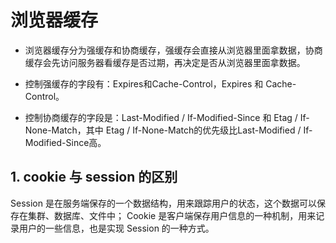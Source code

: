 <!--
 * @Author: Li Zhiliang
 * @Date: 2020-11-25 18:03:35
 * @LastEditors: Li Zhiliang
 * @LastEditTime: 2020-11-25 18:03:37
 * @FilePath: /FE-Interview.git/browser/cache.md
-->
# 浏览器缓存

- 浏览器缓存分为强缓存和协商缓存，强缓存会直接从浏览器里面拿数据，协商缓存会先访问服务器看缓存是否过期，再决定是否从浏览器里面拿数据。

- 控制强缓存的字段有：Expires和Cache-Control，Expires 和 Cache-Control。

- 控制协商缓存的字段是：Last-Modified / If-Modified-Since 和 Etag / If-None-Match，其中 Etag / If-None-Match的优先级比Last-Modified / If-Modified-Since高。

## 1. cookie 与 session 的区别

Session 是在服务端保存的一个数据结构，用来跟踪用户的状态，这个数据可以保存在集群、数据库、文件中； Cookie 是客户端保存用户信息的一种机制，用来记录用户的一些信息，也是实现 Session 的一种方式。

## 